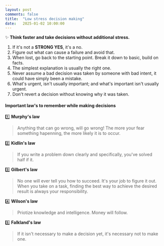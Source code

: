 ```yaml
---
layout: post
comments: false
title:  "Low stress decision making"
date:   2025-01-02 10:00:00
---
```


✨ **Think faster and take decisions without additional stress.**

1. If it's not a **STRONG YES**, it's a no.
2. Figure out what can cause a failure and avoid that.
3. When lost, go back to the starting point. Break it down to basic, build on facts. 
4. The simplest explanation is usually the right one.
5. Never assume a bad decision was taken by someone with bad intent, it could have simply been a mistake.
6. What's urgent, isn't usually important; and what's important isn't usually urgent.
7. Don't revert a decision without knowing why it was taken.


#### Important law's to remember while making decisions

1️⃣ **Murphy's law**

> Anything that can go wrong, will go wrong! The more your fear something hapenning, the more likely it is to occur.

2️⃣ **Kidlin's law**

> If you write a problem down clearly and specifically, you've solved half if it.

3️⃣ **Gilbert's law**

> No one will ever tell you how to succeed. It's your job to figure it out. When you take on a task, finding the best way to achieve the desired result is always your responsibility.

4️⃣ **Wilson's law**

> Priotize knowledge and intelligence. Money will follow.

5️⃣ **Falkland's law**

> If it isn't necessary to make a decision yet, it's necessary not to make one.

